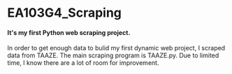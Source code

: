 # EA103G4_Scraping
#### It's my first Python web scraping project.
In order to get enough data to bulid my first dynamic web project,  I scraped data from TAAZE. The main scraping program is TAAZE.py.
Due to limited time, I know there are a lot of room for improvement.
